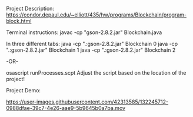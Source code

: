 Project Description:
https://condor.depaul.edu/~elliott/435/hw/programs/Blockchain/program-block.html

Terminal instructions:
javac -cp "gson-2.8.2.jar" Blockchain.java

In three different tabs:
java -cp ".:gson-2.8.2.jar" Blockchain 0
java -cp ".:gson-2.8.2.jar" Blockchain 1
java -cp ".:gson-2.8.2.jar" Blockchain 2

-OR-

osascript runProcesses.scpt 
Adjust the script based on the location of the project!

Project Demo:


https://user-images.githubusercontent.com/42313585/132245712-0988dfae-39c7-4e26-aae9-5b9645b0a7ba.mov





